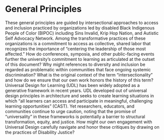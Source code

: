 # General Principles

These general principles are guided by intersectional approaches to access and inclusion practiced by organizations led by disabled Black Indigenous People of Color (BIPOC) including Sins Invalid, Krip Hop Nation, and Autistic Self Advocacy Network. Among the transformative practices of these organizations is a commitment to access as collective, shared labor that recognizes the importance of “centering the leadership of those most affected.”
How do conferences, symposia, and other public-facing events further the university’s commitment to learning as articulated at the outset of this document?
Why might references to diversity and inclusion be regarded as problematic within communities that face ongoing systemic discrimination? 
What is the original context of the term “intersectionality” and how do we ensure that our own work honors the history of this term?
Universal Design for Learning (UDL) has been widely adopted as a generative framework in recent years. UDL developed out of universal design principles in architecture and seeks to create learning situations in which “all learners can access and participate in meaningful, challenging learning opportunities” (CAST). Yet researchers, educators, and communities continue to urge caution, noting that the promise of “universality” in these frameworks is potentially a barrier to structural transformation, equity, and justice. How might our own engagement with Universal Design carefully navigate and honor these critiques by drawing on the practices of Disability Justice?

